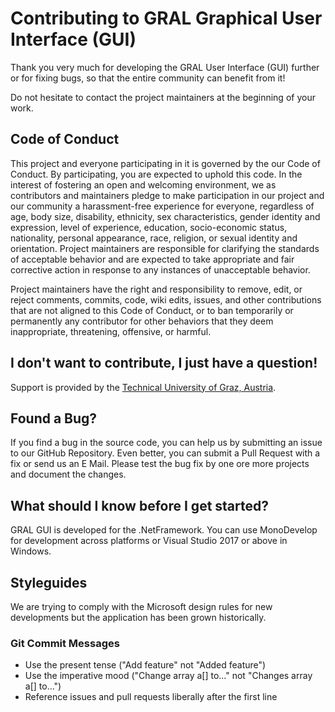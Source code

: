 # Contributing to GRAL Graphical User Interface (GUI)
Thank you very much for developing the GRAL User Interface (GUI) further or for fixing bugs, so that the entire community can benefit from it!

Do not hesitate to contact the project maintainers at the beginning of your work. 

## Code of Conduct
This project and everyone participating in it is governed by the our Code of Conduct. By participating, you are expected to uphold this code. 
In the interest of fostering an open and welcoming environment, we as contributors and maintainers pledge to make participation in our project
 and our community a harassment-free experience for everyone, regardless of age, body size, disability, ethnicity, sex characteristics, gender identity 
 and expression, level of experience, education, socio-economic status, nationality, personal appearance, race, religion, or sexual identity and orientation.
Project maintainers are responsible for clarifying the standards of acceptable behavior and are expected to take appropriate and fair corrective action in response to any instances of unacceptable behavior.

Project maintainers have the right and responsibility to remove, edit, or reject comments, commits, code, wiki edits, issues, and other contributions 
that are not aligned to this Code of Conduct, or to ban temporarily or permanently any contributor for other behaviors that they deem inappropriate, 
threatening, offensive, or harmful.

## I don't want to contribute, I just have a question!
Support is provided by the [Technical University of Graz, Austria](http://lampz.tugraz.at/~gral/). 

## Found a Bug?
If you find a bug in the source code, you can help us by submitting an issue to our GitHub Repository. Even better, you can submit a Pull Request with a fix or send us an E Mail.
Please test the bug fix by one ore more projects and document the changes.

## What should I know before I get started?
GRAL GUI is developed for the .NetFramework. You can use MonoDevelop for development across platforms or Visual Studio 2017 or above in Windows.

## Styleguides
We are trying to comply with the Microsoft design rules for new developments but the application has been grown historically.

### Git Commit Messages
* Use the present tense ("Add feature" not "Added feature")
* Use the imperative mood ("Change array a[] to..." not "Changes array a[] to...")
* Reference issues and pull requests liberally after the first line

